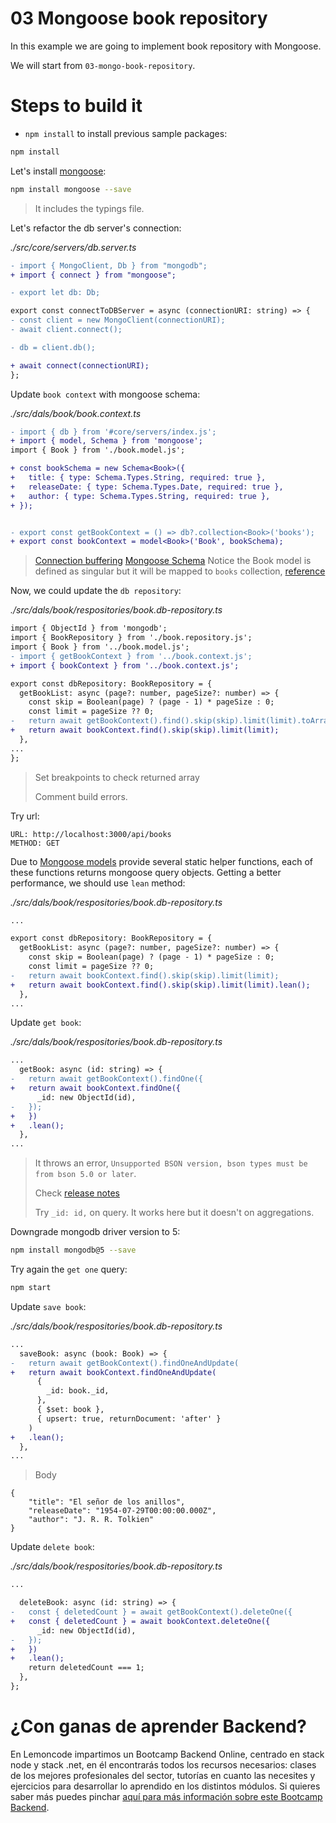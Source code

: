 # 03 Mongoose book repository

In this example we are going to implement book repository with Mongoose.

We will start from `03-mongo-book-repository`.

# Steps to build it

- `npm install` to install previous sample packages:

```bash
npm install

```

Let's install [mongoose](https://github.com/Automattic/mongoose):

```bash
npm install mongoose --save

```

> It includes the typings file.

Let's refactor the db server's connection:

_./src/core/servers/db.server.ts_

```diff
- import { MongoClient, Db } from "mongodb";
+ import { connect } from "mongoose";

- export let db: Db;

export const connectToDBServer = async (connectionURI: string) => {
- const client = new MongoClient(connectionURI);
- await client.connect();

- db = client.db();

+ await connect(connectionURI);
};

```

Update `book context` with mongoose schema:

_./src/dals/book/book.context.ts_

```diff
- import { db } from '#core/servers/index.js';
+ import { model, Schema } from 'mongoose';
import { Book } from './book.model.js';

+ const bookSchema = new Schema<Book>({
+   title: { type: Schema.Types.String, required: true },
+   releaseDate: { type: Schema.Types.Date, required: true },
+   author: { type: Schema.Types.String, required: true },
+ });


- export const getBookContext = () => db?.collection<Book>('books');
+ export const bookContext = model<Book>('Book', bookSchema);

```

> [Connection buffering](https://mongoosejs.com/docs/connections.html#buffering)
> [Mongoose Schema](https://mongoosejs.com/docs/guide.html)
> Notice the Book model is defined as singular but it will be mapped to `books` collection, [reference](https://mongoosejs.com/docs/models.html#compiling)

Now, we could update the `db repository`:

_./src/dals/book/respositories/book.db-repository.ts_

```diff
import { ObjectId } from 'mongodb';
import { BookRepository } from './book.repository.js';
import { Book } from '../book.model.js';
- import { getBookContext } from '../book.context.js';
+ import { bookContext } from '../book.context.js';

export const dbRepository: BookRepository = {
  getBookList: async (page?: number, pageSize?: number) => {
    const skip = Boolean(page) ? (page - 1) * pageSize : 0;
    const limit = pageSize ?? 0;
-   return await getBookContext().find().skip(skip).limit(limit).toArray();
+   return await bookContext.find().skip(skip).limit(limit);
  },
...
};

```

> Set breakpoints to check returned array
>
> Comment build errors.

Try url:

```
URL: http://localhost:3000/api/books
METHOD: GET
```

Due to [Mongoose models](https://mongoosejs.com/docs/queries.html) provide several static helper functions, each of these functions returns mongoose query objects. Getting a better performance, we should use `lean` method:

_./src/dals/book/respositories/book.db-repository.ts_

```diff
...

export const dbRepository: BookRepository = {
  getBookList: async (page?: number, pageSize?: number) => {
    const skip = Boolean(page) ? (page - 1) * pageSize : 0;
    const limit = pageSize ?? 0;
-   return await bookContext.find().skip(skip).limit(limit);
+   return await bookContext.find().skip(skip).limit(limit).lean();
  },
...

```

Update `get book`:

_./src/dals/book/respositories/book.db-repository.ts_

```diff
...
  getBook: async (id: string) => {
-   return await getBookContext().findOne({
+   return await bookContext.findOne({
      _id: new ObjectId(id),
-   });
+   })
+   .lean();
  },
...

```

> It throws an error, `Unsupported BSON version, bson types must be from bson 5.0 or later`.
>
> Check [release notes](https://github.com/mongodb/node-mongodb-native/releases/)
>
> Try `_id: id,` on query. It works here but it doesn't on aggregations.
>

Downgrade mongodb driver version to 5:

```bash
npm install mongodb@5 --save

```

Try again the `get one` query:

```bash
npm start

```

Update `save book`:

_./src/dals/book/respositories/book.db-repository.ts_

```diff
...
  saveBook: async (book: Book) => {
-   return await getBookContext().findOneAndUpdate(
+   return await bookContext.findOneAndUpdate(
      {
        _id: book._id,
      },
      { $set: book },
      { upsert: true, returnDocument: 'after' }
    )
+   .lean();
  },
...

```

> Body

```
{
    "title": "El señor de los anillos",
    "releaseDate": "1954-07-29T00:00:00.000Z",
    "author": "J. R. R. Tolkien"
}
```

Update `delete book`:

_./src/dals/book/respositories/book.db-repository.ts_

```diff
...

  deleteBook: async (id: string) => {
-   const { deletedCount } = await getBookContext().deleteOne({
+   const { deletedCount } = await bookContext.deleteOne({
      _id: new ObjectId(id),
-   });
+   })
+   .lean();
    return deletedCount === 1;
  },
};

```

# ¿Con ganas de aprender Backend?

En Lemoncode impartimos un Bootcamp Backend Online, centrado en stack node y stack .net, en él encontrarás todos los recursos necesarios: clases de los mejores profesionales del sector, tutorías en cuanto las necesites y ejercicios para desarrollar lo aprendido en los distintos módulos. Si quieres saber más puedes pinchar [aquí para más información sobre este Bootcamp Backend](https://lemoncode.net/bootcamp-backend#bootcamp-backend/banner).
